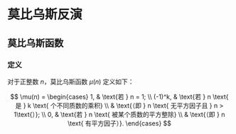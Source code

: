 # 莫比乌斯反演

## 莫比乌斯函数

### 定义
对于正整数 $n$，莫比乌斯函数 $\mu(n)$ 定义如下：

$$
\mu(n) = 
\begin{cases}
1, & \text{若 } n = 1; \\
(-1)^k, & \text{若 } n \text{ 是 } k \text{ 个不同质数的乘积} \\
& \text{（即 } n \text{ 无平方因子且 } n > 1\text{）}; \\
0, & \text{若 } n \text{ 被某个质数的平方整除} \\
& \text{（即 } n \text{ 有平方因子）}.
\end{cases}
$$
